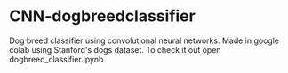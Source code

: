# CNN-dogbreedclassifier
Dog breed classifier using convolutional neural networks.
Made in google colab using Stanford's dogs dataset.
To check it out open dogbreed_classifier.ipynb
